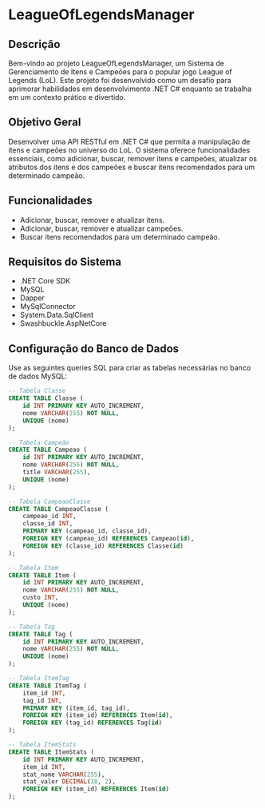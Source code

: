 # LeagueOfLegendsManager

## Descrição
Bem-vindo ao projeto LeagueOfLegendsManager, um Sistema de Gerenciamento de Itens e Campeões para o popular jogo League of Legends (LoL). Este projeto foi desenvolvido como um desafio para aprimorar habilidades em desenvolvimento .NET C# enquanto se trabalha em um contexto prático e divertido.

## Objetivo Geral
Desenvolver uma API RESTful em .NET C# que permita a manipulação de itens e campeões no universo do LoL. O sistema oferece funcionalidades essenciais, como adicionar, buscar, remover itens e campeões, atualizar os atributos dos itens e dos campeões e buscar itens recomendados para um determinado campeão.

## Funcionalidades
- Adicionar, buscar, remover e atualizar itens.
- Adicionar, buscar, remover e atualizar campeões.
- Buscar itens recomendados para um determinado campeão.

## Requisitos do Sistema
- .NET Core SDK
- MySQL
- Dapper
- MySqlConnector
- System.Data.SqlClient
- Swashbuckle.AspNetCore

## Configuração do Banco de Dados
Use as seguintes queries SQL para criar as tabelas necessárias no banco de dados MySQL:

```sql
-- Tabela Classe
CREATE TABLE Classe (
    id INT PRIMARY KEY AUTO_INCREMENT,
    nome VARCHAR(255) NOT NULL,
    UNIQUE (nome)
);

-- Tabela Campeão 
CREATE TABLE Campeao (
    id INT PRIMARY KEY AUTO_INCREMENT,
    nome VARCHAR(255) NOT NULL,
    title VARCHAR(255),
    UNIQUE (nome)
);

-- Tabela CampeaoClasse 
CREATE TABLE CampeaoClasse (
    campeao_id INT,
    classe_id INT,
    PRIMARY KEY (campeao_id, classe_id),
    FOREIGN KEY (campeao_id) REFERENCES Campeao(id),
    FOREIGN KEY (classe_id) REFERENCES Classe(id)
);

-- Tabela Item
CREATE TABLE Item (
    id INT PRIMARY KEY AUTO_INCREMENT,
    nome VARCHAR(255) NOT NULL,
    custo INT,
    UNIQUE (nome)
);

-- Tabela Tag
CREATE TABLE Tag (
    id INT PRIMARY KEY AUTO_INCREMENT,
    nome VARCHAR(255) NOT NULL,
    UNIQUE (nome)
);

-- Tabela ItemTag 
CREATE TABLE ItemTag (
    item_id INT,
    tag_id INT,
    PRIMARY KEY (item_id, tag_id),
    FOREIGN KEY (item_id) REFERENCES Item(id),
    FOREIGN KEY (tag_id) REFERENCES Tag(id)
);

-- Tabela ItemStats
CREATE TABLE ItemStats (
    id INT PRIMARY KEY AUTO_INCREMENT,
    item_id INT,
    stat_nome VARCHAR(255),
    stat_valor DECIMAL(18, 2),
    FOREIGN KEY (item_id) REFERENCES Item(id)
);
